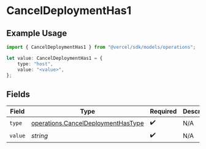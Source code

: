 # CancelDeploymentHas1

## Example Usage

```typescript
import { CancelDeploymentHas1 } from "@vercel/sdk/models/operations";

let value: CancelDeploymentHas1 = {
    type: "host",
    value: "<value>",
};
```

## Fields

| Field                                                                                    | Type                                                                                     | Required                                                                                 | Description                                                                              |
| ---------------------------------------------------------------------------------------- | ---------------------------------------------------------------------------------------- | ---------------------------------------------------------------------------------------- | ---------------------------------------------------------------------------------------- |
| `type`                                                                                   | [operations.CancelDeploymentHasType](../../models/operations/canceldeploymenthastype.md) | :heavy_check_mark:                                                                       | N/A                                                                                      |
| `value`                                                                                  | *string*                                                                                 | :heavy_check_mark:                                                                       | N/A                                                                                      |